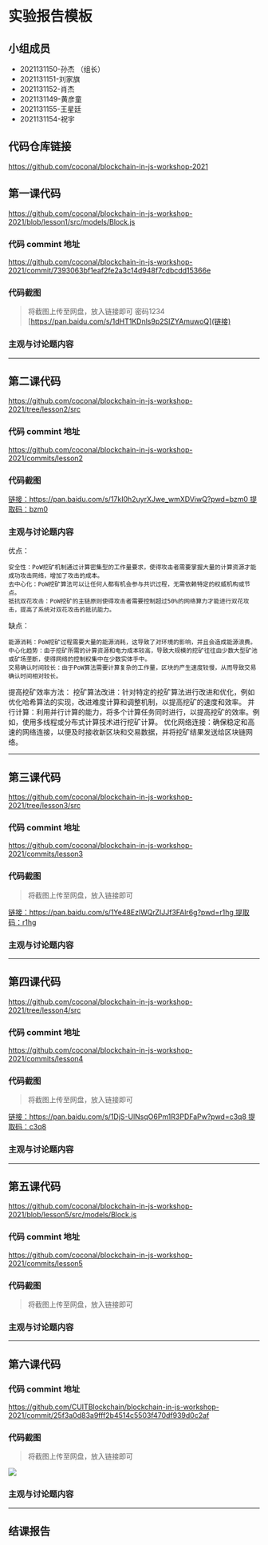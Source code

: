 # 实验报告模板

## 小组成员

- 2021131150-孙杰 （组长）
- 2021131151-刘家旗
- 2021131152-肖杰
- 2021131149-黄彦童
- 2021131155-王星廷
- 2021131154-祝宇

## 代码仓库链接

https://github.com/coconal/blockchain-in-js-workshop-2021



## 第一课代码
https://github.com/coconal/blockchain-in-js-workshop-2021/blob/lesson1/src/models/Block.js


### 代码 commint 地址

https://github.com/coconal/blockchain-in-js-workshop-2021/commit/7393063bf1eaf2fe2a3c14d948f7cdbcdd15366e


### 代码截图

> 将截图上传至网盘，放入链接即可
密码1234
[https://pan.baidu.com/s/1dHT1KDnls9p2SIZYAmuwoQ](链接)


### 主观与讨论题内容

---



## 第二课代码
https://github.com/coconal/blockchain-in-js-workshop-2021/tree/lesson2/src

### 代码 commint 地址

https://github.com/coconal/blockchain-in-js-workshop-2021/commits/lesson2

### 代码截图

[链接：https://pan.baidu.com/s/17kI0h2uyrXJwe_wmXDViwQ?pwd=bzm0
提取码：bzm0](链接)


### 主观与讨论题内容
优点：

    安全性：PoW挖矿机制通过计算密集型的工作量要求，使得攻击者需要掌握大量的计算资源才能成功攻击网络，增加了攻击的成本。
    去中心化：PoW挖矿算法可以让任何人都有机会参与共识过程，无需依赖特定的权威机构或节点。
    抵抗双花攻击：PoW挖矿的主链原则使得攻击者需要控制超过50%的网络算力才能进行双花攻击，提高了系统对双花攻击的抵抗能力。
缺点：

    能源消耗：PoW挖矿过程需要大量的能源消耗，这导致了对环境的影响，并且会造成能源浪费。
    中心化趋势：由于挖矿所需的计算资源和电力成本较高，导致大规模的挖矿往往由少数大型矿池或矿场垄断，使得网络的控制权集中在少数实体手中。
    交易确认时间较长：由于PoW算法需要计算复杂的工作量，区块的产生速度较慢，从而导致交易确认时间相对较长。


提高挖矿效率方法：
挖矿算法改进：针对特定的挖矿算法进行改进和优化，例如优化哈希算法的实现，改进难度计算和调整机制，以提高挖矿的速度和效率。
并行计算：利用并行计算的能力，将多个计算任务同时进行，以提高挖矿的效率。例如，使用多线程或分布式计算技术进行挖矿计算。
优化网络连接：确保稳定和高速的网络连接，以便及时接收新区块和交易数据，并将挖矿结果发送给区块链网络。



---


## 第三课代码
https://github.com/coconal/blockchain-in-js-workshop-2021/tree/lesson3/src

### 代码 commint 地址

https://github.com/coconal/blockchain-in-js-workshop-2021/commits/lesson3


### 代码截图

> 将截图上传至网盘，放入链接即可

[链接：https://pan.baidu.com/s/1Ye48EzlWQrZIJJf3FAlr6g?pwd=r1hg
提取码：r1hg](链接)


### 主观与讨论题内容



---




## 第四课代码
https://github.com/coconal/blockchain-in-js-workshop-2021/tree/lesson4/src

### 代码 commint 地址

https://github.com/coconal/blockchain-in-js-workshop-2021/commits/lesson4


### 代码截图

> 将截图上传至网盘，放入链接即可

[链接：https://pan.baidu.com/s/1DjS-UlNsqO6Pm1R3PDFaPw?pwd=c3q8
提取码：c3q8](链接)


### 主观与讨论题内容



---




## 第五课代码
https://github.com/coconal/blockchain-in-js-workshop-2021/blob/lesson5/src/models/Block.js

### 代码 commint 地址

https://github.com/coconal/blockchain-in-js-workshop-2021/commits/lesson5


### 代码截图

> 将截图上传至网盘，放入链接即可

[](链接)


### 主观与讨论题内容



---




## 第六课代码


### 代码 commint 地址

https://github.com/CUITBlockchain/blockchain-in-js-workshop-2021/commit/25f3a0d83a9fff2b4514c5503f470df939d0c2af


### 代码截图

> 将截图上传至网盘，放入链接即可

![](图片链接放这里)


### 主观与讨论题内容



---


## 结课报告





